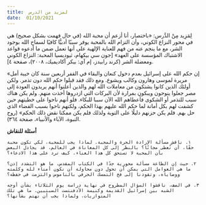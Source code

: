 ```yaml
---
title:  لمزيد من الدرس
date:  01/10/2021
---
```


لِمَزِيد مِنْ الدَّرس: «باختصار، أنا أزعم أن محبة الله (في حال فهمت بشكل صحيح) هي في محور النزاع الكوني، وأن التزام الله بالمحبة يوفر سببًا أدبيًّا كافيًا لسماح الله بوجود الشر، مع ما ينجم عنه من فهم للعناية الإلهية على أنها تعمل ضمن ما أدعوه قواعد الاشتباك المؤسسة على العهد» [جون سي بيكهام، ثيوديسيا المحبة: النزاع الكوني ومعضلة الشر (كرند رابيدز، إم آي: بيكر أكاديميك، ٢٠٠٨)، صفحة ٤].

«إن حكم الله على إسرائيل بعدم دخول كنعان والبقاء في القفر أربعين سنة كان خيبة أمل مريرة لموسى وهارون وكالب ويشوع. ومع ذلك فقد قبلوا حكم الله دون تذمر. ولكن أولئك الذين كانوا يشتكون من معاملات الله لهم والذين أعلنوا أنهم يريدون العودة إلى مصر جعلوا ينوحون ويبكون بمرارة لأن البركات التي ازدروها أخذت منهم. ولم يكن هناك سبب للتذمر أو الشكوى فأعطاهم الله الآن سببا للبكاء. فلو أنهم ناحوا على خطيتهم حين كشفت لهم بكل أمانة لما حكم الله عليهم بهذا الحكم، ولكنهم ناحوا بسبب القضاء الذي حل بهم. فلم يكن حزنهم دليلًا على التوبة ولذلك فلم يكن ممكنا نقض ذلك الحكم» (روح النبوة، الآباء والأنبياء، صفحة ٣٦٤).

**أسئلة للنقاش**

`١. ناقش مسألة الإرادة الحرة والمحبة. لماذا يجب للمحبة، لكي تكون محبة حقًا، أن تُعطى مجانًا؟ بالنظر إلى كل المعاناة في العالم، قد يجادل البعض بأن المحبة لا تستحق كل هذا العناء. كيف ترد على هذا الادعاء؟`

`٢. حيث إن الطاعة مسألة محورية جدًا في الكتاب المقدس، ما هو التشدد إذن؟ ما هي العوامل التي يمكن أن تحول دون محاولة أن نكون أمناء لله وكلمته ووصاياه، وتقودنا إلى فخ التمسك الحرفي بالناموس والتزمت في حفظه؟`

`٣. في الصف، ناقشوا السؤال المطروح في نهاية دراسة يوم الثلاثاء بشأن أوجه الشبه بين إسرائيل القديمة وكنيسة الأدفنتست السبتيين. ما هي تلك المتوازيات، ولماذا يجب أن نهتم بشأنها؟`